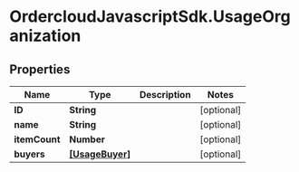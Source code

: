 # OrdercloudJavascriptSdk.UsageOrganization

## Properties
Name | Type | Description | Notes
------------ | ------------- | ------------- | -------------
**ID** | **String** |  | [optional] 
**name** | **String** |  | [optional] 
**itemCount** | **Number** |  | [optional] 
**buyers** | [**[UsageBuyer]**](UsageBuyer.md) |  | [optional] 


